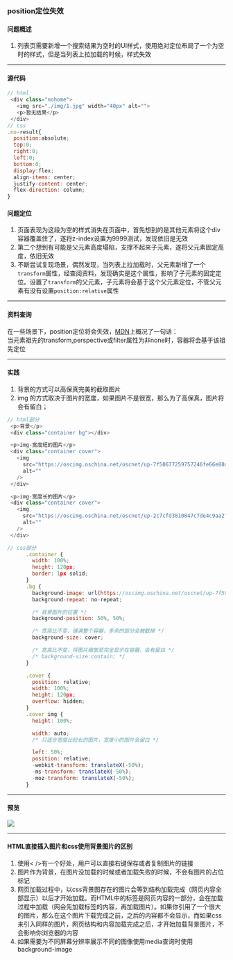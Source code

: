 ### position定位失效

#### 问题概述

1. 列表页需要新增一个搜索结果为空时的UI样式，使用绝对定位布局了一个为空时的样式，但是当列表上拉加载的时候，样式失效

---

#### 源代码
```javascript
// html
 <div class="nohome">
   <img src="./img/1.jpg" width="40px" alt="">
   <p>暂无结果</p>
 </div>
// css
.no-result{
  position:absolute;
  top:0;
  right:0;
  left:0;
  bottom:0;
  display:flex;
  align-items: center;
  justify-content: center;
  flex-direction: column;
}

```

#### 问题定位

1. 页面表现为这段为空的样式消失在页面中，首先想到的是其他元素将这个div容器覆盖住了，遂将z-index设置为9999测试，发现依旧是无效
2. 第二个想到有可能是父元素高度塌陷，支撑不起来子元素，遂将父元素固定高度，依旧无效
3. 不断尝试复现场景，偶然发现，当列表上拉加载时，父元素新增了一个`transform`属性，经查阅资料，发现确实是这个属性，影响了子元素的固定定位。设置了`transform`的父元素，子元素将会基于这个父元素定位，不管父元素有没有设置`position:relative`属性

---

#### 资料查询

在一些场景下，position定位将会失效，[MDN](https://developer.mozilla.org/zh-CN/docs/Web/CSS/position)上概况了一句话：<br/>
当元素祖先的transform,perspective或filter属性为非none时，容器将会基于该祖先定位

---

#### 实践

1. 背景的方式可以高保真完美的截取图片
2. img 的方式取决于图片的宽度，如果图片不是很宽，那么为了高保真，图片将会有留白；

```javascript
// html部分
 <p>背景</p>
 <div class="container bg"></div>

 <p>img-宽度短的图片</p>
 <div class="container cover">
   <img
     src="https://oscimg.oschina.net/oscnet/up-7f50677259757246fe66e88dbe9316747f6.JPEG"
     alt=""
   />
 </div>

 <p>img-宽度长的图片</p>
 <div class="container cover">
   <img
     src="https://oscimg.oschina.net/oscnet/up-2c7cfd3810847c7de4c9aa2fb6894a5613e.JPEG"
     alt=""
   />
 </div>

```

```javascript
// css部分
      .container {
        width: 100%;
        height: 120px;
        border: 1px solid;
      }
      .bg {
        background-image: url(https://oscimg.oschina.net/oscnet/up-7f50677259757246fe66e88dbe9316747f6.JPEG);
        background-repeat: no-repeat;

        /* 背景图片的位置 */
        background-position: 50%, 50%;

        /* 宽高比不变，铺满整个容器，多余的部分会被截掉 */
        background-size: cover;

        /* 宽高比不变，将图片缩放至完全显示在容器，会有留白 */
        /* background-size:contain; */
      }

      .cover {
        position: relative;
        width: 100%;
        height: 120px;
        overflow: hidden;
      }
      .cover img {
        height: 100%;

        width: auto;
        /* 只适合宽度比较长的图片，宽度小的图片会留白 */

        left: 50%;
        position: relative;
        -webkit-transform: translateX(-50%);
        -ms-transform: translateX(-50%);
        -moz-transform: translateX(-50%);
      }
```

---

#### 预览

![](https://oscimg.oschina.net/oscnet/up-523e54002f20471507e19ff784d91aff42f.png)

---

#### HTML直接插入图片和css使用背景图片的区别
1. 使用< />有一个好处，用户可以直接右键保存或者复制图片的链接
2. 图片作为背景，在图片没加载的时候或者加载失败的时候，不会有图片的占位标记
3. 网页加载过程中，以css背景图存在的图片会等到结构加载完成（网页内容全部显示）以后才开始加载。而HTML中的标签是网页内容的一部分，会在加载过程中加载（网会先加载标签的内容，再加载图片）。如果你引用了一个很大的图片，那么在这个图片下载完成之前，之后的内容都不会显示，而如果css来引入同样的图片，网页结构和内容加载完成之后，才开始加载背景图片，不会影响你浏览器的内容
4. 如果需要为不同屏幕分辨率展示不同的图像使用media查询时使用background-image


